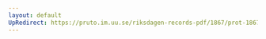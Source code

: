 ```yaml
---
layout: default
UpRedirect: https://pruto.im.uu.se/riksdagen-records-pdf/1867/prot-1867--ak--417/prot-1867--ak--417_049.pdf
---
```

